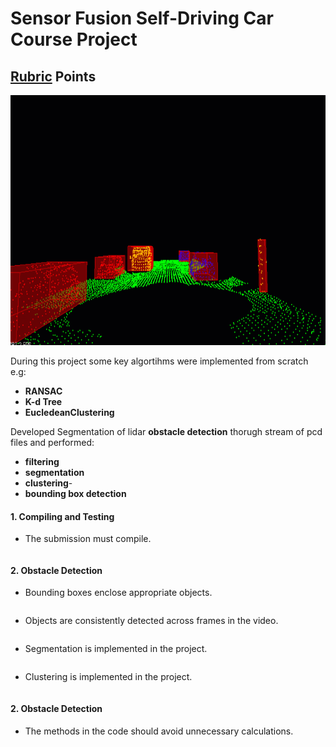 # Sensor Fusion Self-Driving Car Course Project 

## [Rubric](https://review.udacity.com/#!/rubrics/2529/view) Points

<img src="media/ObstacleDetectionFPS.gif" width="700" height="400" />

During this project some key algortihms were implemented from scratch e.g:
  - **RANSAC**
  - **K-d Tree**
  - **EucledeanClustering** 
 
 Developed Segmentation of lidar **obstacle detection** thorugh stream of pcd files and performed:
  - **filtering**
  - **segmentation**
  - **clustering**-
  - **bounding box detection**
 
 
#### 1. Compiling and Testing
- The submission must compile.
```c++
```

#### 2. Obstacle Detection
- Bounding boxes enclose appropriate objects.
```c++
```
- Objects are consistently detected across frames in the video.
```c++
```
- Segmentation is implemented in the project.
```c++
```
- Clustering is implemented in the project.
```c++
```


 #### 2. Obstacle Detection
- The methods in the code should avoid unnecessary calculations.
```c++
```
